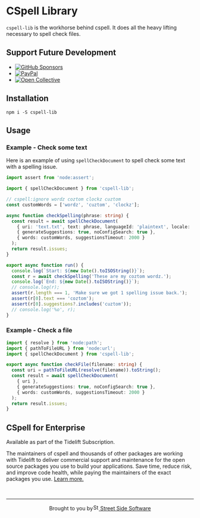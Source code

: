 # CSpell Library

`cspell-lib` is the workhorse behind cspell. It does all the heavy lifting necessary to spell check files.

## Support Future Development

<!--- @@inject: ../../static/sponsor.md --->

- [![GitHub Sponsors](https://img.shields.io/badge/-black?style=social&logo=githubsponsors&label=GitHub%20Sponsor%3A%20Street%20Side%20Software)](https://github.com/sponsors/streetsidesoftware)
- [![PayPal](https://img.shields.io/badge/-black?style=social&logo=paypal&label=PayPal%20Donate%3A%20Street%20Side%20Software)](https://www.paypal.com/donate/?hosted_button_id=26LNBP2Q6MKCY)
- [![Open Collective](https://img.shields.io/badge/-black?style=social&logo=opencollective&label=Open%20Collective%3A%20CSpell)](https://opencollective.com/cspell)

<!---
- [![Patreon](https://img.shields.io/badge/-black?style=social&logo=patreon&label=Patreon%3A%20Street%20Side%20Software)](https://patreon.com/streetsidesoftware)
  --->

<!--- @@inject-end: ../../static/sponsor.md --->

## Installation

```
npm i -S cspell-lib
```

## Usage

### Example - Check some text

Here is an example of using `spellCheckDocument` to spell check some text with a spelling issue.

```ts
import assert from 'node:assert';

import { spellCheckDocument } from 'cspell-lib';

// cspell:ignore wordz coztom clockz cuztom
const customWords = ['wordz', 'cuztom', 'clockz'];

async function checkSpelling(phrase: string) {
  const result = await spellCheckDocument(
    { uri: 'text.txt', text: phrase, languageId: 'plaintext', locale: 'en' },
    { generateSuggestions: true, noConfigSearch: true },
    { words: customWords, suggestionsTimeout: 2000 }
  );
  return result.issues;
}

export async function run() {
  console.log(`Start: ${new Date().toISOString()}`);
  const r = await checkSpelling('These are my coztom wordz.');
  console.log(`End: ${new Date().toISOString()}`);
  // console.log(r);
  assert(r.length === 1, 'Make sure we got 1 spelling issue back.');
  assert(r[0].text === 'coztom');
  assert(r[0].suggestions?.includes('cuztom'));
  // console.log('%o', r);
}
```

### Example - Check a file

```ts
import { resolve } from 'node:path';
import { pathToFileURL } from 'node:url';
import { spellCheckDocument } from 'cspell-lib';

export async function checkFile(filename: string) {
  const uri = pathToFileURL(resolve(filename)).toString();
  const result = await spellCheckDocument(
    { uri },
    { generateSuggestions: true, noConfigSearch: true },
    { words: customWords, suggestionsTimeout: 2000 }
  );
  return result.issues;
}
```

## CSpell for Enterprise

<!--- @@inject: ../../static/tidelift.md --->

Available as part of the Tidelift Subscription.

The maintainers of cspell and thousands of other packages are working with Tidelift to deliver commercial support and maintenance for the open source packages you use to build your applications. Save time, reduce risk, and improve code health, while paying the maintainers of the exact packages you use. [Learn more.](https://tidelift.com/subscription/pkg/npm-cspell?utm_source=npm-cspell&utm_medium=referral&utm_campaign=enterprise&utm_term=repo)

<!--- @@inject-end: ../../static/tidelift.md --->

<!--- @@inject: ../../static/footer.md --->

<br/>

---

<p align="center">Brought to you by<a href="https://streetsidesoftware.com" title="Street Side Software"><img width="16" alt="Street Side Software Logo" src="https://i.imgur.com/CyduuVY.png" /> Street Side Software</a></p>

<!--- @@inject-end: ../../static/footer.md --->
